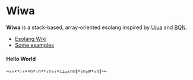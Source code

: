 # Wiwa

**Wiwa** is a stack-based, array-oriented esolang inspired by [Uiua](https://uiua.org) and [BQN](https://mlochbaum.github.io/BQN).

- [Esolang Wiki](https://esolangs.org/wiki/Wiwa)
- [Some examples](examples)

#### Hello World
```
⋯₈₉×•₇₄×¤∩•₇∩••₃∩₈₄×↥⊥⏨₅∩∩∥•₃∩⏨⊠•₈∩∥↷↪
```
